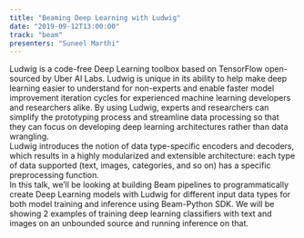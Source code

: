 ```yaml
---
title: "Beaming Deep Learning with Ludwig"
date: "2019-09-12T13:00:00"
track: "beam"
presenters: "Suneel Marthi"
---
```


Ludwig is a code-free Deep Learning toolbox based on TensorFlow open-sourced by Uber AI Labs. Ludwig is unique in its ability to help make deep learning easier to understand for non-experts and enable faster model improvement iteration cycles for experienced machine learning developers and researchers alike. By using Ludwig, experts and researchers can simplify the prototyping process and streamline data processing so that they can focus on developing deep learning architectures rather than data wrangling.  
 Ludwig introduces the notion of data type-specific encoders and decoders, which results in a highly modularized and extensible architecture: each type of data supported (text, images, categories, and so on) has a specific preprocessing function.  
 In this talk, we’ll be looking at building Beam pipelines to programmatically create Deep Learning models with Ludwig for different input data types for both model training and inference using Beam-Python SDK. We will be showing 2 examples of training deep learning classifiers with text and images on an unbounded source and running inference on that.  